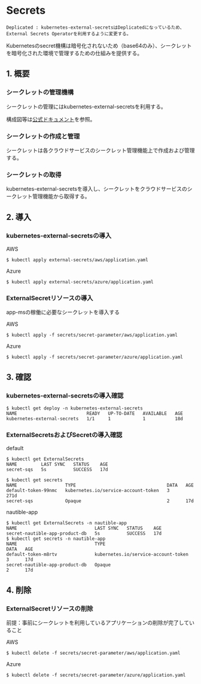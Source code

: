 # Secrets

```
Deplicated : kubernetes-external-secretsはDeplicatedになっているため、External Secrets Operatorを利用するように変更する。
```

Kubernetesのsecret機構は暗号化されないため（base64のみ）、シークレットを暗号化された環境で管理するための仕組みを提供する。

## 1. 概要

### シークレットの管理機構

シークレットの管理にはkubernetes-external-secretsを利用する。

構成図等は[公式ドキュメント](https://github.com/external-secrets/kubernetes-external-secrets)を参照。

### シークレットの作成と管理

シークレットは各クラウドサービスのシークレット管理機能上で作成および管理する。

### シークレットの取得

kubernetes-external-secretsを導入し、シークレットをクラウドサービスのシークレット管理機能から取得する。

## 2. 導入

### kubernetes-external-secretsの導入

AWS

```
$ kubectl apply external-secrets/aws/application.yaml
```

Azure

```
$ kubectl apply external-secrets/azure/application.yaml
```

### ExternalSecretリソースの導入

app-msの稼働に必要なシークレットを導入する

AWS

```
$ kubectl apply -f secrets/secret-parameter/aws/application.yaml
```

Azure

```
$ kubectl apply -f secrets/secret-parameter/azure/application.yaml
```

## 3. 確認

### kubernetes-external-secretsの導入確認

```
$ kubectl get deploy -n kubernetes-external-secrets
NAME                          READY   UP-TO-DATE   AVAILABLE   AGE
kubernetes-external-secrets   1/1     1            1           18d
```

### ExternalSecretsおよびSecretの導入確認

default
```
$ kubectl get ExternalSecrets
NAME         LAST SYNC   STATUS    AGE
secret-sqs   5s          SUCCESS   17d

$ kubectl get secrets
NAME                  TYPE                                  DATA   AGE
default-token-99nmc   kubernetes.io/service-account-token   3      271d
secret-sqs            Opaque                                2      17d
```

nautible-app
```
$ kubectl get ExternalSecrets -n nautible-app
NAME                             LAST SYNC   STATUS    AGE
secret-nautible-app-product-db   5s          SUCCESS   17d
$ kubectl get secrets -n nautible-app
NAME                             TYPE                                  DATA   AGE
default-token-m8rtv              kubernetes.io/service-account-token   3      17d
secret-nautible-app-product-db   Opaque                                2      17d
```

## 4. 削除

### ExternalSecretリソースの削除

前提：事前にシークレットを利用しているアプリケーションの削除が完了していること

AWS

```
$ kubectl delete -f secrets/secret-parameter/aws/application.yaml
```

Azure

```
$ kubectl delete -f secrets/secret-parameter/azure/application.yaml
```